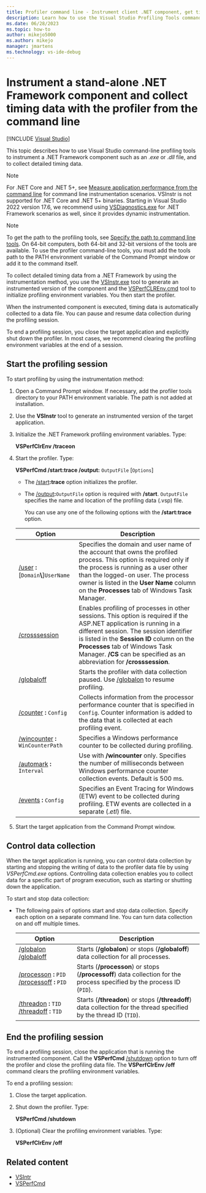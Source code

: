 ```yaml
---
title: Profiler command line - Instrument client .NET component, get time data
description: Learn how to use the Visual Studio Profiling Tools command-line tools to collect timing data for a .NET Framework component of a stand-alone application.
ms.date: 06/28/2023
ms.topic: how-to
author: mikejo5000
ms.author: mikejo
manager: jmartens
ms.technology: vs-ide-debug
---
```

# Instrument a stand-alone .NET Framework component and collect timing data with the profiler from the command line

 [!INCLUDE [Visual Studio](~/includes/applies-to-version/vs-windows-only.md)]

This topic describes how to use Visual Studio command-line profiling tools to instrument a .NET Framework component such as an .*exe* or .*dll* file, and to collect detailed timing data.

> [!NOTE]
> For .NET Core and .NET 5+, see [Measure application performance from the command line](../profiling/profile-apps-from-command-line.md) for command line instrumentation scenarios. VSInstr is not supported for .NET Core and .NET 5+ binaries. Starting in Visual Studio 2022 version 17.6, we recommend using [VSDiagnostics.exe](../profiling/profile-apps-from-command-line.md) for .NET Framework scenarios as well, since it provides dynamic instrumentation.

> [!NOTE]
> To get the path to the profiling tools, see [Specify the path to command line tools](/previous-versions/visualstudio/visual-studio-2017/profiling/specifying-the-path-to-profiling-tools-command-line-tools). On 64-bit computers, both 64-bit and 32-bit versions of the tools are available. To use the profiler command-line tools, you must add the tools path to the PATH environment variable of the Command Prompt window or add it to the command itself.

 To collect detailed timing data from a .NET Framework by using the instrumentation method, you use the [VSInstr.exe](../profiling/vsinstr.md) tool to generate an instrumented version of the component and the [VSPerfCLREnv.cmd](../profiling/vsperfclrenv.md) tool to initialize profiling environment variables. You then start the profiler.

 When the instrumented component is executed, timing data is automatically collected to a data file. You can pause and resume data collection during the profiling session.

 To end a profiling session, you close the target application and explicitly shut down the profiler. In most cases, we recommend clearing the profiling environment variables at the end of a session.

## Start the profiling session

To start profiling by using the instrumentation method:

1. Open a Command Prompt window. If necessary, add the profiler tools directory to your PATH environment variable. The path is not added at installation.

2. Use the **VSInstr** tool to generate an instrumented version of the target application.

3. Initialize the .NET Framework profiling environment variables. Type:

    **VSPerfClrEnv /traceon**

4. Start the profiler. Type:

    **VSPerfCmd /start:trace /output:** `OutputFile` [`Options`]

   - The [/start](/previous-versions/visualstudio/visual-studio-2017/profiling/start)**:trace** option initializes the profiler.

   - The [/output](/previous-versions/visualstudio/visual-studio-2017/profiling/output)**:**`OutputFile` option is required with **/start**. `OutputFile` specifies the name and location of the profiling data (.vsp) file.

     You can use any one of the following options with the **/start:trace** option.

   | Option | Description |
   | - | - |
   | [/user](/previous-versions/visualstudio/visual-studio-2017/profiling/user-vsperfcmd) **:**[`Domain`**\\**]`UserName` | Specifies the domain and user name of the account that owns the profiled process. This option is required only if the process is running as a user other than the logged-on user. The process owner is listed in the **User Name** column on the **Processes** tab of Windows Task Manager. |
   | [/crosssession](/previous-versions/visualstudio/visual-studio-2017/profiling/crosssession) | Enables profiling of processes in other sessions. This option is required if the ASP.NET application is running in a different session. The session identifier is listed in the **Session ID** column on the **Processes** tab of Windows Task Manager. **/CS** can be specified as an abbreviation for **/crosssession**. |
   | [/globaloff](/previous-versions/visualstudio/visual-studio-2017/profiling/globalon-and-globaloff) | Starts the profiler with data collection paused. Use [/globalon](../profiling/globalon-and-globaloff.md) to resume profiling. |
   | [/counter](/previous-versions/visualstudio/visual-studio-2017/profiling/counter) **:** `Config` | Collects information from the processor performance counter that is specified in `Config`. Counter information is added to the data that is collected at each profiling event. |
   | [/wincounter](/previous-versions/visualstudio/visual-studio-2017/profiling/wincounter) **:** `WinCounterPath` | Specifies a Windows performance counter to be collected during profiling. |
   | [/automark](/previous-versions/visualstudio/visual-studio-2017/profiling/automark) **:** `Interval` | Use with **/wincounter** only. Specifies the number of milliseconds between Windows performance counter collection events. Default is 500 ms. |
   | [/events](/previous-versions/visualstudio/visual-studio-2017/profiling/events-vsperfcmd) **:** `Config` | Specifies an Event Tracing for Windows (ETW) event to be collected during profiling. ETW events are collected in a separate (.*etl*) file. |

5. Start the target application from the Command Prompt window.

## Control data collection

When the target application is running, you can control data collection by starting and stopping the writing of data to the profiler data file by using *VSPerfCmd.exe* options. Controlling data collection enables you to collect data for a specific part of program execution, such as starting or shutting down the application.

To start and stop data collection:

- The following pairs of options start and stop data collection. Specify each option on a separate command line. You can turn data collection on and off multiple times.

    |Option|Description|
    |------------|-----------------|
    |[/globalon /globaloff](/previous-versions/visualstudio/visual-studio-2017/profiling/globalon-and-globaloff)|Starts (**/globalon**) or stops (**/globaloff**) data collection for all processes.|
    |[/processon](/previous-versions/visualstudio/visual-studio-2017/profiling/processon-and-processoff) **:** `PID` [/processoff](/previous-versions/visualstudio/visual-studio-2017/profiling/processon-and-processoff) **:** `PID`|Starts (**/processon**) or stops (**/processoff**) data collection for the process specified by the process ID (`PID`).|
    |[/threadon](/previous-versions/visualstudio/visual-studio-2017/profiling/threadon-and-threadoff) **:** `TID` [/threadoff](/previous-versions/visualstudio/visual-studio-2017/profiling/threadon-and-threadoff) **:** `TID`|Starts (**/threadon**) or stops (**/threadoff**) data collection for the thread specified by the thread ID (`TID`).|

## End the profiling session

 To end a profiling session, close the application that is running the instrumented component. Call the **VSPerfCmd** [/shutdown](/previous-versions/visualstudio/visual-studio-2017/profiling/shutdown) option to turn off the profiler and close the profiling data file. The **VSPerfClrEnv /off** command clears the profiling environment variables.

To end a profiling session:

1. Close the target application.

2. Shut down the profiler. Type:

     **VSPerfCmd /shutdown**

3. (Optional) Clear the profiling environment variables. Type:

     **VSPerfClrEnv /off**

## Related content

- [VSIntr](../profiling/vsinstr.md)
- [VSPerfCmd](../profiling/vsperfcmd.md)
